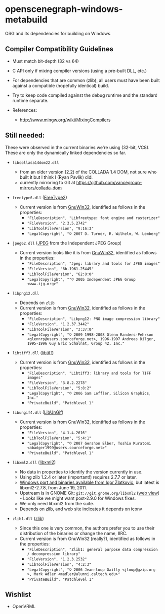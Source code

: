 openscenegraph-windows-metabuild
================================

OSG and its dependencies for building on Windows.

## Compiler Compatibility Guidelines

- Must match bit-depth (32 vs 64)
- C API only if mixing compiler versions (using a pre-built DLL, etc.)
- For dependencies that are common (zlib), all users must have been built against a compatible (hopefully identical) build.
- Try to keep code compiled against the debug runtime and the standard runtime separate.

- References:
	- <http://www.mingw.org/wiki/MixingCompilers>


## Still needed:
These were observed in the current binaries we're using (32-bit, VC8). These are only the dynamically linked dependencies so far.

- `libcollada14dom22.dll`
	- from an older version (2.2) of the COLLADA 1.4 DOM, not sure who built it but I think I (Ryan Pavlik) did.
	- currently mirroring to Git at <https://github.com/vancegroup-mirrors/collada-dom>

- `freetype6.dll` ([FreeType2][])
	- Current version is from [GnuWin32][], identified as follows in the properties:
		- `"FileDescription", "Libfreetype: font engine and rasterizer"`
		- `"FileVersion", "2.3.5.2742"`
		- `"LibToolFileVersion", "9:16:3"`
		- `"LegalCopyright", "© 2007 D. Turner, R. Wilhelm, W. Lemberg"`

- `jpeg62.dll` ([JPEG][] from the Independent JPEG Group)
	- Current version looks like it  is from [GnuWin32][], identified as follows in the properties:
		- `"FileDescription", "Jpeg: library and tools for JPEG images"`
		- `"FileVersion", "6b.1961.25445"`
		- `"LibToolFileVersion", "62:0:0"`
		- `"LegalCopyright", ""© 2005 Independent JPEG Group <www.ijg.org>"`

- `libpng12.dll`
	- Depends on `zlib`
	- Current version is from [GnuWin32][], identified as follows in the properties:
		- `"FileDescription", "Libpng12: PNG image compression library"`
		- `"FileVersion", "1.2.37.3442"`
		- `"LibToolFileVersion", "3:37:0"`
		- `"LegalCopyright", "© 2009 1998-2008 Glenn Randers-Pehrson <glennrp@users.sourceforge.net>, 1996-1997 Andreas Dilger, 1995-1996 Guy Eric Schalnat, Group 42, Inc."`

- `libtiff3.dll` ([libtiff][])
	- Current version is from [GnuWin32][], identified as follows in the properties:
		- `"FileDescription", "Libtiff3: library and tools for TIFF images"`
		- `"FileVersion", "3.8.2.2278"`
		- `"LibToolFileVersion", "5:8:2"`
		- `"LegalCopyright", "© 2006 Sam Leffler, Silicon Graphics, Inc."`
		- `"PrivateBuild", "Patchlevel 1"`

- `libungif4.dll` ([LibUnGif][])
	- Current version is from GnuWin32, identified as follows in the properties:
		- `"FileVersion", "4.1.4.2616"`
		- `"LibToolFileVersion", "5:4:1"`
		- `"LegalCopyright", "© 2007 Gershon Elber, Toshio Kuratomi <abadger1999@users.sourceforge.net>"`
		- `"PrivateBuild", "Patchlevel 1"`

- `libxml2.dll` ([libxml2][])
	- No data in properties to identify the version currently in use.
	- Using zlib 1.2.4 or later (important!) requires 2.7.7 or later.
	- [Windows port and binaries available from Igor Zlatkovic][libxml2windows], but latest is libxml2-2.7.8, from June 19, 2011.
	- Upstream is in GNOME Git: `git://git.gnome.org/libxml2` ([web view][libxml2git]) - Looks like we might want post-2.9.0 for Windows fixes.
	- We only need libxml2 from the suite.
	- Depends on zlib, and web site indicates it depends on iconv

- `zlib1.dll` ([zlib][])
	- Since this one is very common, the authors prefer you to use their distribution of the binaries or change the name, IIRC.
	- Current version is from GnuWin32 (really?), identified as follows in the properties:
		- `"FileDescription", "Zlib1: general purpose data compression / decompression library"`
		- `"FileVersion", "1.2.3.2532"`
		- `"LibToolFileVersion", "4:2:3"`
		- `"LegalCopyright", "© 2006 Jean-loup Gailly <jloup@gzip.org >, Mark Adler <madler@alumni.caltech.edu>"`
		- `"PrivateBuild", "Patchlevel 1"`

[GnuWin32]:http://gnuwin32.sourceforge.net
[FreeType2]:http://www.freetype.org
[JPEG]:http://www.ijg.org
[libtiff]:http://www.remotesensing.org/libtiff
[LibUnGif]:http://sourceforge.net/projects/libungif
[libxml2]:http://www.xmlsoft.org
[libxml2windows]:http://www.zlatkovic.com/libxml.en.html
[libxml2git]:http://git.gnome.org/browse/libxml2/
[zlib]:http://www.zlib.net

## Wishlist
- OpenVRML

